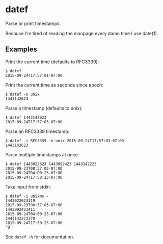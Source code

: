 # datef

Parse or print timestamps.

Because I'm tired of reading the manpage every damn time I use date(1).

## Examples

Print the current time (defaults to RFC3339):

    $ datef
    2015-09-24T17:57:01-07:00

Print the current time as seconds since epoch:

    $ datef -o unix
    1443142623

Parse a timestamp (defaults to unix):

    $ datef 1443142623
    2015-09-24T17:57:03-07:00

Parse an RFC3339 timestamp:

    $ datef -i RFC3339 -o unix 2015-09-24T17:57:03-07:00
    1443142623

Parse multiple timestamps at once:

    $ datef 1443022623 1443092423 1443142223
    2015-09-23T08:37:03-07:00
    2015-09-24T04:00:23-07:00
    2015-09-24T17:50:23-07:00

Take input from stdin:

    $ datef -i unixms -
    1443022623319
    2015-09-23T08:37:03-07:00
    1443092423411
    2015-09-24T04:00:23-07:00
    1443142223370
    2015-09-24T17:50:23-07:00
    ^D

See `datef -h` for documentation.
